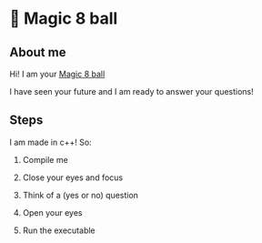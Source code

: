 # 🎱 Magic 8 ball 

## About me

Hi! I am your [Magic 8 ball](https://en.wikipedia.org/wiki/Magic_8-Ball)

I have seen your future and I am ready to answer your questions!

## Steps

I am made in c++! So:

1. Compile me

2. Close your eyes and focus

3. Think of a (yes or no) question

4. Open your eyes

5. Run the executable
